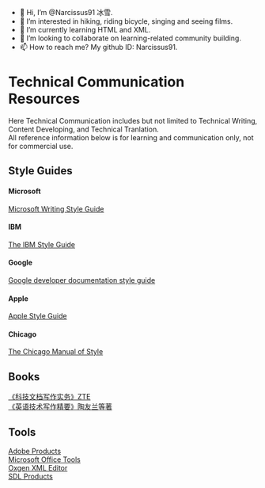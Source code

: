 - 👋 Hi, I’m @Narcissus91 冰雪.
- 👀 I’m interested in hiking, riding bicycle, singing and seeing films.
- 🌱 I’m currently learning HTML and XML.
- 💞️ I’m looking to collaborate on learning-related community building.
- 📫 How to reach me? My github ID: Narcissus91.

<!---
Narcissus91/Narcissus91 is a ✨ special ✨ repository because its `README.md` (this file) appears on your GitHub profile.
You can click the Preview link to take a look at your changes.
--->
# Technical Communication Resources
Here Technical Communication includes but not limited to Technical Writing, Content Developing, and Technical Tranlation. <br>All reference information below is for learning and communication only, not for commercial use.
## Style Guides
#### Microsoft
[Microsoft Writing Style Guide](https://docs.microsoft.com/en-us/style-guide/welcome/)
#### IBM
[The IBM Style Guide](https://vdoc.pub/download/the-ibm-style-guide-conventions-for-writers-and-editors-5mledntibu80)
#### Google
[Google developer documentation style guide](https://developers.google.cn/style)
#### Apple
[Apple Style Guide](https://help.apple.com/applestyleguide/)
#### Chicago
[The Chicago Manual of Style](https://www.chicagomanualofstyle.org/home.html)
## Books
[《科技文档写作实务》ZTE](https://weread.qq.com/web/reader/229323d07159a400229567d)
<br>[《英语技术写作精要》陶友兰等著](https://book.douban.com/subject/35286166/)

## Tools
[Adobe Products](https://www.adobe.com/cn/downloads.html)
<br>[Microsoft Office Tools](https://www.microsoft.com/en-us/download/office.aspx)
<br>[Oxgen XML Editor](https://www.oxygenxml.com/)
<br>[SDL Products](https://www.trados.com/)
